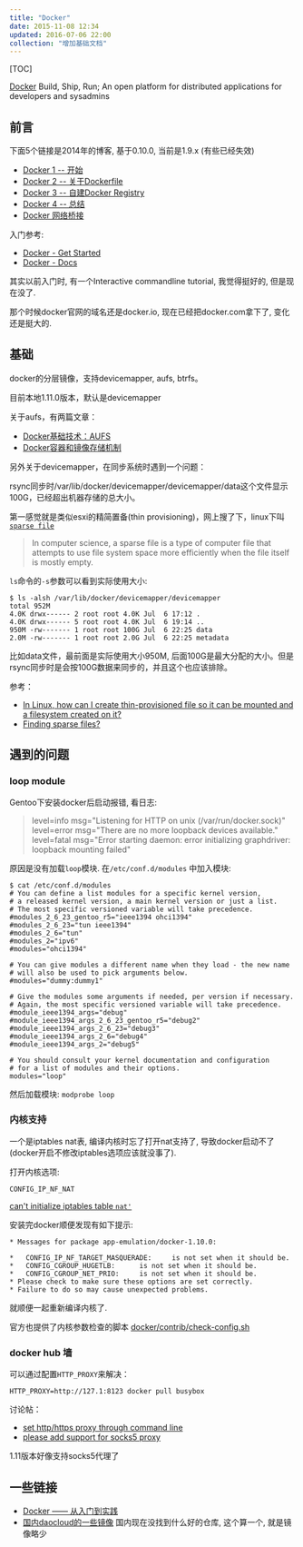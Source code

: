 ```yaml
---
title: "Docker"
date: 2015-11-08 12:34
updated: 2016-07-06 22:00
collection: "增加基础文档"
---
```


[TOC]

[Docker](https://www.docker.com/) Build, Ship, Run; An open platform for distributed applications for developers and sysadmins

## 前言 ##

下面5个链接是2014年的博客, 基于0.10.0, 当前是1.9.x (有些已经失效)

* [Docker 1 -- 开始](http://blog.tankywoo.com/docker/2014/05/08/docker-1-start.html)
* [Docker 2 -- 关于Dockerfile](http://blog.tankywoo.com/docker/2014/05/08/docker-2-dockerfile.html)
* [Docker 3 -- 自建Docker Registry](http://blog.tankywoo.com/docker/2014/05/08/docker-3-docker-registry.html)
* [Docker 4 -- 总结](http://blog.tankywoo.com/docker/2014/05/08/docker-4-summary.html)
* [Docker 网络桥接](http://blog.tankywoo.com/2014/12/22/docker-bridge-network.html)

入门参考:

* [Docker - Get Started](http://docs.docker.com/linux/started/)
* [Docker - Docs](https://docs.docker.com/)

其实以前入门时, 有一个Interactive commandline tutorial, 我觉得挺好的, 但是现在没了.

那个时候docker官网的域名还是docker.io, 现在已经把docker.com拿下了, 变化还是挺大的.

## 基础 ##

docker的分层镜像，支持devicemapper, aufs, btrfs。

目前本地1.11.0版本，默认是devicemapper

关于aufs，有两篇文章：

* [Docker基础技术：AUFS](http://coolshell.cn/articles/17061.html)
* [Docker容器和镜像存储机制](http://fengchj.com/?tag=aufs%E6%96%87%E4%BB%B6%E7%B3%BB%E7%BB%9F)

另外关于devicemapper，在同步系统时遇到一个问题：

rsync同步时/var/lib/docker/devicemapper/devicemapper/data这个文件显示100G，已经超出机器存储的总大小。

第一感觉就是类似esxi的精简置备(thin provisioning)，网上搜了下，linux下叫[`sparse file`](https://en.wikipedia.org/wiki/Sparse_file)

> In computer science, a sparse file is a type of computer file that attempts to use file system space more efficiently when the file itself is mostly empty.

`ls`命令的`-s`参数可以看到实际使用大小:

	$ ls -alsh /var/lib/docker/devicemapper/devicemapper
	total 952M
	4.0K drwx------ 2 root root 4.0K Jul  6 17:12 .
	4.0K drwx------ 5 root root 4.0K Jul  6 19:14 ..
	950M -rw------- 1 root root 100G Jul  6 22:25 data
	2.0M -rw------- 1 root root 2.0G Jul  6 22:25 metadata

比如data文件，最前面是实际使用大小950M, 后面100G是最大分配的大小。但是rsync同步时是会按100G数据来同步的，并且这个也应该排除。

参考：

* [In Linux, how can I create thin-provisioned file so it can be mounted and a filesystem created on it?](http://serverfault.com/questions/344518/in-linux-how-can-i-create-thin-provisioned-file-so-it-can-be-mounted-and-a-file)
* [Finding sparse files?](http://unix.stackexchange.com/questions/86442/finding-sparse-files)

## 遇到的问题 ##

### loop module ###

Gentoo下安装docker后启动报错, 看日志:

> level=info msg="Listening for HTTP on unix (/var/run/docker.sock)"
> level=error msg="There are no more loopback devices available."
> level=fatal msg="Error starting daemon: error initializing graphdriver: loopback mounting failed"

原因是没有加载`loop`模块. 在`/etc/conf.d/modules` 中加入模块:

	$ cat /etc/conf.d/modules
	# You can define a list modules for a specific kernel version,
	# a released kernel version, a main kernel version or just a list.
	# The most specific versioned variable will take precedence.
	#modules_2_6_23_gentoo_r5="ieee1394 ohci1394"
	#modules_2_6_23="tun ieee1394"
	#modules_2_6="tun"
	#modules_2="ipv6"
	#modules="ohci1394"
	
	# You can give modules a different name when they load - the new name
	# will also be used to pick arguments below.
	#modules="dummy:dummy1"
	
	# Give the modules some arguments if needed, per version if necessary.
	# Again, the most specific versioned variable will take precedence.
	#module_ieee1394_args="debug"
	#module_ieee1394_args_2_6_23_gentoo_r5="debug2"
	#module_ieee1394_args_2_6_23="debug3"
	#module_ieee1394_args_2_6="debug4"
	#module_ieee1394_args_2="debug5"
	
	# You should consult your kernel documentation and configuration
	# for a list of modules and their options.
	modules="loop"

然后加载模块: `modprobe loop`

### 内核支持 ###

一个是iptables nat表, 编译内核时忘了打开nat支持了, 导致docker启动不了(docker开启不修改iptables选项应该就没事了).

打开内核选项:

	CONFIG_IP_NF_NAT

[can't initialize iptables table `nat'`](https://forums.gentoo.org/viewtopic-t-1009770.html?sid=7822e8eefcdb28edcedf9db7526b7b1e)

安装完docker顺便发现有如下提示:

	* Messages for package app-emulation/docker-1.10.0:
	
	*   CONFIG_IP_NF_TARGET_MASQUERADE:     is not set when it should be.
	*   CONFIG_CGROUP_HUGETLB:      is not set when it should be.
	*   CONFIG_CGROUP_NET_PRIO:     is not set when it should be.
	* Please check to make sure these options are set correctly.
	* Failure to do so may cause unexpected problems.

就顺便一起重新编译内核了.

官方也提供了内核参数检查的脚本 [docker/contrib/check-config.sh](https://github.com/docker/docker/blob/master/contrib/check-config.sh)

### docker hub 墙 ###

可以通过配置`HTTP_PROXY`来解决：

	HTTP_PROXY=http://127.1:8123 docker pull busybox

讨论帖：

* [set http/https proxy through command line](https://github.com/docker/docker/issues/11093)
* [please add support for socks5 proxy](https://github.com/docker/docker/issues/5989)

1.11版本好像支持socks5代理了

## 一些链接 ##

* [Docker —— 从入门到实践](https://www.gitbook.com/book/yeasy/docker_practice/details)
* [国内daocloud的一些镜像](https://dashboard.daocloud.io/packages) 国内现在没找到什么好的仓库, 这个算一个, 就是镜像略少
